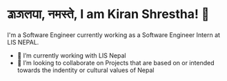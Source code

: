 # 𑐖𑑂𑐰𑐖𑐮𑐥𑐵, नमस्ते, I am Kiran Shrestha! 👋

I'm a Software Engineer currently working as a Software Engineer Intern at LIS NEPAL.

- 🔭 I’m currently working with LIS Nepal
- 👯 I’m looking to collaborate on Projects that are based on or intended towards the indentity or cultural values of Nepal
